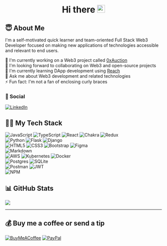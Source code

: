 <h1 align="center">Hi there <img src="https://raw.githubusercontent.com/thecokerdavid/thecokerdavid/main/gifs/wave.gif" width="25px" height = "25px"></h1>

## 😇 About Me

I'm a self-motivated quick learner and team-oriented Full Stack Web3 Developer focused on making new applications of technologies accessible and relevant to end users.

🔭 I'm currently working on a Web3 project called [0xAuction](https://github.com/Apostrophe-Corp/0xAuction)<br>👯 I'm looking forward to collaborating on Web3 and open-source projects<br>🌱 I'm currently learning DApp development using [Reach](https://docs.reach.sh/)<br>💬 Ask me about Web3 development and related technologies<br>⚡ Fun fact: I'm not a fan of enclosing curly braces


### 💬 Social

[![LinkedIn](https://img.shields.io/badge/LinkedIn-%230077B5.svg?logo=linkedin&logoColor=white)](https://linkedin.com/in/emmanuel-agbavwe-full-stack-developer)  

## 🧑‍💻 My Tech Stack

![JavaScript](https://img.shields.io/badge/javascript-%23323330.svg?style=flat&logo=javascript&logoColor=%23F7DF1E) ![TypeScript](https://img.shields.io/badge/typescript-%23007ACC.svg?style=flat&logo=typescript&logoColor=white) ![React](https://img.shields.io/badge/react-%2320232a.svg?style=flat&logo=react&logoColor=%2361DAFB)  ![Chakra](https://img.shields.io/badge/chakra-%234ED1C5.svg?style=flat&logo=chakraui&logoColor=white) ![Redux](https://img.shields.io/badge/redux-%23593d88.svg?style=flat&logo=redux&logoColor=white)  
![Python](https://img.shields.io/badge/python-3670A0?style=flat&logo=python&logoColor=ffdd54) ![Flask](https://img.shields.io/badge/flask-%23000.svg?style=flat&logo=flask&logoColor=white)  ![Django](https://img.shields.io/badge/django-%23092E20.svg?style=flat&logo=django&logoColor=white)  
![HTML5](https://img.shields.io/badge/html5-%23E34F26.svg?style=flat&logo=html5&logoColor=white) ![CSS3](https://img.shields.io/badge/css3-%231572B6.svg?style=flat&logo=css3&logoColor=white) ![Bootstrap](https://img.shields.io/badge/bootstrap-%23563D7C.svg?style=flat&logo=bootstrap&logoColor=white) ![Figma](https://img.shields.io/badge/figma-%23F24E1E.svg?style=flat&logo=figma&logoColor=white)  
![Markdown](https://img.shields.io/badge/markdown-%23000000.svg?style=flat&logo=markdown&logoColor=white)  
![AWS](https://img.shields.io/badge/AWS-%23FF9900.svg?style=flat&logo=amazon-aws&logoColor=white) ![Kubernetes](https://img.shields.io/badge/kubernetes-%23326ce5.svg?style=flat&logo=kubernetes&logoColor=white) ![Docker](https://img.shields.io/badge/docker-%230db7ed.svg?style=flat&logo=docker&logoColor=white)  
![Postgres](https://img.shields.io/badge/postgres-%23316192.svg?style=flat&logo=postgresql&logoColor=white) ![SQLite](https://img.shields.io/badge/sqlite-%2307405e.svg?style=flat&logo=sqlite&logoColor=white)  
![Postman](https://img.shields.io/badge/Postman-FF6C37?style=flat&logo=postman&logoColor=white)  ![JWT](https://img.shields.io/badge/JWT-black?style=flat&logo=JSON%20web%20tokens)  
![NPM](https://img.shields.io/badge/NPM-%23000000.svg?style=flat&logo=npm&logoColor=white) 

## 📊 GitHub Stats

![](https://github-readme-streak-stats.herokuapp.com/?user=Aro1914&theme=vision-friendly-dark&hide_border=true)<br/>

---

## 💰 Buy me a coffee or send a tip
  
  [![BuyMeACoffee](https://img.shields.io/badge/Buy%20Me%20a%20Coffee-ffdd00?style=for-the-badge&logo=buy-me-a-coffee&logoColor=black)](https://buymeacoffee.com/agbavweisaac) [![PayPal](https://img.shields.io/badge/PayPal-00457C?style=for-the-badge&logo=paypal&logoColor=white)](https://paypal.me/LoneHustler1914) 

  <!-- Proudly created with GPRM ( https://gprm.itsvg.in ) -->
  
